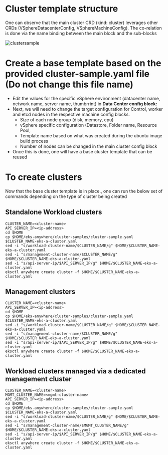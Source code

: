 # Cluster template structure
One can observe that the main cluster CRD (kind: cluster) leverages other CRDs (VSphereDatacenterConfig, VSphereMachineConfig). The co-relation is done via the name binding between the main block and the sub-blocks

![clustersample](https://user-images.githubusercontent.com/39495790/190472432-0da9ec8e-0434-4280-8e27-3382ab8d0a22.png)

# Create a base template based on the provided cluster-sample.yaml file (Do not change this file name)
* Edit the values for the specific vSphere environment (datacenter name, network name, server name, thumbrrint) in **Data Center config block:** 
* Next, we will need to change the target configuration for Control, worker and etcd nodes in the respective machine config blocks. 
    * Size of each node group (disk, memory, cpu)
    * vSphere specific configuration (Datastore, Folder name, Resource Pool, 
    * Template name based on what was created during the ubuntu image build process
    * Number of nodes can be changed in the main cluster config block
* Once this is done, one will have a base cluster template that can be reused

# To create clusters
Now that the base cluster template is in place., one can run the below set of commands depending on the type of cluster being created

## Standalone Workload clusters
```
CLUSTER_NAME=<cluster-name>
API_SERVER_IP=<ip-address>
cd $HOME
cp $HOME/eks-anywhere/cluster-samples/cluster-sample.yaml $CLUSTER_NAME-eks-a-cluster.yaml
sed -i "s/workload-cluster-name/$CLUSTER_NAME/g" $HOME/$CLUSTER_NAME-eks-a-cluster.yaml
sed -i "s/management-cluster-name/$CLUSTER_NAME/g" $HOME/$CLUSTER_NAME-eks-a-cluster.yaml
sed -i "s/api-server-ip/$API_SERVER_IP/g" $HOME/$CLUSTER_NAME-eks-a-cluster.yaml
eksctl anywhere create cluster -f $HOME/$CLUSTER_NAME-eks-a-cluster.yaml
```

## Management clusters
```
CLUSTER_NAME=<cluster-name>
API_SERVER_IP=<ip-address>
cd $HOME
cp $HOME/eks-anywhere/cluster-samples/cluster-sample.yaml $CLUSTER_NAME-eks-a-cluster.yaml
sed -i "s/workload-cluster-name/$CLUSTER_NAME/g" $HOME/$CLUSTER_NAME-eks-a-cluster.yaml
sed -i "s/management-cluster-name/$CLUSTER_NAME/g" $HOME/$CLUSTER_NAME-eks-a-cluster.yaml
sed -i "s/api-server-ip/$API_SERVER_IP/g" $HOME/$CLUSTER_NAME-eks-a-cluster.yaml
eksctl anywhere create cluster -f $HOME/$CLUSTER_NAME-eks-a-cluster.yaml
```

## Workload clusters managed via a dedicated management cluster
```
CLUSTER_NAME=<cluster-name>
MGMT_CLUSTER_NAME=<mgmt-cluster-name>
API_SERVER_IP=<ip-address>
cd $HOME
cp $HOME/eks-anywhere/cluster-samples/cluster-sample.yaml $CLUSTER_NAME-eks-a-cluster.yaml
sed -i "s/workload-cluster-name/$CLUSTER_NAME/g" $HOME/$CLUSTER_NAME-eks-a-cluster.yaml
sed -i "s/management-cluster-name/$MGMT_CLUSTER_NAME/g" $HOME/$CLUSTER_NAME-eks-a-cluster.yaml
sed -i "s/api-server-ip/$API_SERVER_IP/g" $HOME/$CLUSTER_NAME-eks-a-cluster.yaml
eksctl anywhere create cluster -f $HOME/$CLUSTER_NAME-eks-a-cluster.yaml
```
